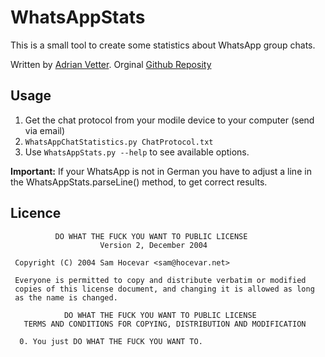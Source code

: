 WhatsAppStats
===========

This is a small tool to create some statistics about WhatsApp group chats.

Written by [Adrian Vetter](http://adrian-vetter.de).
Orginal [Github Reposity](https://github.com/XXLTomate/WhatsAppStats)

Usage
------

1. Get the chat protocol from your modile device to your computer (send via email)
2. `WhatsAppChatStatistics.py ChatProtocol.txt`
3. Use `WhatsAppStats.py --help` to see available options.

__Important:__ 
If your WhatsApp is not in German you have to adjust a line in the 
WhatsAppStats.parseLine() method, to get correct results.

Licence
-------

              DO WHAT THE FUCK YOU WANT TO PUBLIC LICENSE
                        Version 2, December 2004

     Copyright (C) 2004 Sam Hocevar <sam@hocevar.net>

     Everyone is permitted to copy and distribute verbatim or modified
     copies of this license document, and changing it is allowed as long
     as the name is changed.

                DO WHAT THE FUCK YOU WANT TO PUBLIC LICENSE
       TERMS AND CONDITIONS FOR COPYING, DISTRIBUTION AND MODIFICATION

      0. You just DO WHAT THE FUCK YOU WANT TO.
